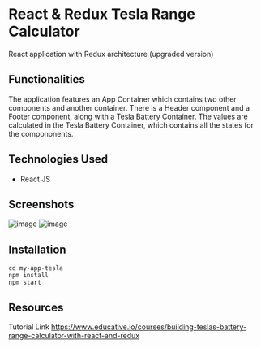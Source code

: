 # React & Redux Tesla Range Calculator
 React application with Redux architecture (upgraded version)

## Functionalities
 The application features an App Container which contains two other components and another container. There is a Header component and a Footer component, along with a Tesla Battery Container. The values are calculated in the Tesla Battery Container, which contains all the states for the compononents. 

## Technologies Used
 - React JS
 
## Screenshots

![image](https://user-images.githubusercontent.com/64592227/213884435-7517e920-212a-4837-9a7b-f482c5e32fa9.png)
![image](https://user-images.githubusercontent.com/64592227/213884872-12262dbf-f788-4ee6-92d4-ac02f7f86827.png)

## Installation
```
cd my-app-tesla
npm install
npm start
```

## Resources
Tutorial Link
https://www.educative.io/courses/building-teslas-battery-range-calculator-with-react-and-redux
